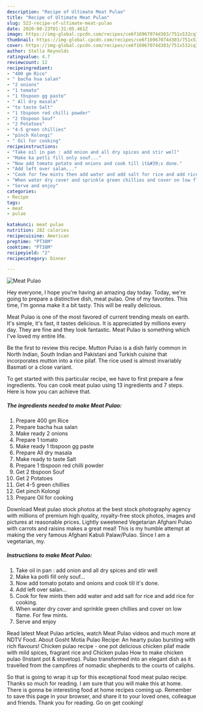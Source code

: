 ```yaml
---
description: "Recipe of Ultimate Meat Pulao"
title: "Recipe of Ultimate Meat Pulao"
slug: 523-recipe-of-ultimate-meat-pulao
date: 2020-08-23T01:31:05.461Z
image: https://img-global.cpcdn.com/recipes/ce6f16967074d303/751x532cq70/meat-pulao-recipe-main-photo.jpg
thumbnail: https://img-global.cpcdn.com/recipes/ce6f16967074d303/751x532cq70/meat-pulao-recipe-main-photo.jpg
cover: https://img-global.cpcdn.com/recipes/ce6f16967074d303/751x532cq70/meat-pulao-recipe-main-photo.jpg
author: Stella Reynolds
ratingvalue: 4.7
reviewcount: 12
recipeingredient:
- "400 gm Rice"
- " bacha hua salan"
- "2 onions"
- "1 tomato"
- "1 tbspoon gg paste"
- " All dry masala"
- "to taste Salt"
- "1 tbspoon red chilli powder"
- "2 tbspoon Souf"
- "2 Potatoes"
- "4-5 green chillies"
- "pinch Kolongi"
- " Oil for cooking"
recipeinstructions:
- "Take oil in pan : add onion and all dry spices and stir well"
- "Make ka potli fill only souf..."
- "Now add tomato potato and onions and cook till it&#39;s done."
- "Add left over salan..."
- "Cook for few mints then add water and add salt for rice and add rice for cooking."
- "When water dry cover and sprinkle green chillies and cover on low flame. For few mints."
- "Serve and enjoy"
categories:
- Recipe
tags:
- meat
- pulao

katakunci: meat pulao 
nutrition: 282 calories
recipecuisine: American
preptime: "PT38M"
cooktime: "PT38M"
recipeyield: "2"
recipecategory: Dinner

---
```



![Meat Pulao](https://img-global.cpcdn.com/recipes/ce6f16967074d303/751x532cq70/meat-pulao-recipe-main-photo.jpg)

Hey everyone, I hope you're having an amazing day today. Today, we're going to prepare a distinctive dish, meat pulao. One of my favorites. This time, I'm gonna make it a bit tasty. This will be really delicious.

Meat Pulao is one of the most favored of current trending meals on earth. It's simple, it's fast, it tastes delicious. It is appreciated by millions every day. They are fine and they look fantastic. Meat Pulao is something which I've loved my entire life.

Be the first to review this recipe. Mutton Pulao is a dish fairly common in North Indian, South Indian and Pakistani and Turkish cuisine that incorporates mutton into a rice pilaf. The rice used is almost invariably Basmati or a close variant.


To get started with this particular recipe, we have to first prepare a few ingredients. You can cook meat pulao using 13 ingredients and 7 steps. Here is how you can achieve that.

<!--inarticleads1-->

##### The ingredients needed to make Meat Pulao:

1. Prepare 400 gm Rice
1. Prepare  bacha hua salan
1. Make ready 2 onions
1. Prepare 1 tomato
1. Make ready 1 tbspoon gg paste
1. Prepare  All dry masala
1. Make ready to taste Salt
1. Prepare 1 tbspoon red chilli powder
1. Get 2 tbspoon Souf
1. Get 2 Potatoes
1. Get 4-5 green chillies
1. Get pinch Kolongi
1. Prepare  Oil for cooking


Download Meat pulao stock photos at the best stock photography agency with millions of premium high quality, royalty-free stock photos, images and pictures at reasonable prices. Lightly sweetened Vegetarian Afghani Pulao with carrots and raisins makes a great meal! This is my humble attempt at making the very famous Afghani Kabuli Palaw/Pulao. Since I am a vegetarian, my. 

<!--inarticleads2-->

##### Instructions to make Meat Pulao:

1. Take oil in pan : add onion and all dry spices and stir well
1. Make ka potli fill only souf...
1. Now add tomato potato and onions and cook till it&#39;s done.
1. Add left over salan...
1. Cook for few mints then add water and add salt for rice and add rice for cooking.
1. When water dry cover and sprinkle green chillies and cover on low flame. For few mints.
1. Serve and enjoy


Read latest Meat Pulao articles, watch Meat Pulao videos and much more at NDTV Food. About Gosht Motia Pulao Recipe: An hearty pulao bursting with rich flavours! Chicken pulao recipe - one pot delicious chicken pilaf made with mild spices, fragrant rice and Chicken pulao How to make chicken pulao (Instant pot &amp; stovetop). Pulao transformed into an elegant dish as it travelled from the campfires of nomadic shepherds to the courts of caliphs. 

So that is going to wrap it up for this exceptional food meat pulao recipe. Thanks so much for reading. I am sure that you will make this at home. There is gonna be interesting food at home recipes coming up. Remember to save this page in your browser, and share it to your loved ones, colleague and friends. Thank you for reading. Go on get cooking!
